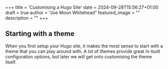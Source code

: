 +++
title = 'Customising a Hugo Site'
date = 2024-09-28T15:56:27+01:00
draft = true
author = "Joe Moon Whitehead"
featured_image = ""
description = ""
+++

## Starting with a theme

When you first setup your Hugo site, it makes the most sense to start with a theme that you can play around with.
A lot of themes provide great in-built configuration options, but later we will get onto customising the
theme itself.
